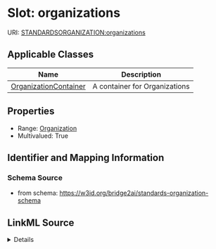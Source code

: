 # Slot: organizations

URI: [STANDARDSORGANIZATION:organizations](STANDARDSORGANIZATION:organizations)



<!-- no inheritance hierarchy -->




## Applicable Classes

| Name | Description |
| --- | --- |
[OrganizationContainer](OrganizationContainer.md) | A container for Organizations






## Properties

* Range: [Organization](Organization.md)
* Multivalued: True








## Identifier and Mapping Information







### Schema Source


* from schema: https://w3id.org/bridge2ai/standards-organization-schema




## LinkML Source

<details>
```yaml
name: organizations
from_schema: https://w3id.org/bridge2ai/standards-organization-schema
rank: 1000
multivalued: true
alias: organizations
domain_of:
- OrganizationContainer
range: Organization
inlined: true
inlined_as_list: true

```
</details>
